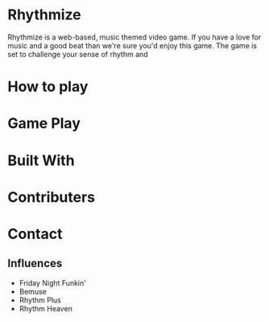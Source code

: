 # Rhythmize

Rhythmize is a web-based, music themed video game. If you have a love for music and a good beat than we're sure you'd enjoy this game. The game is set to challenge your sense of rhythm and

# How to play

# Game Play 

# Built With


# Contributers 

# Contact 

## Influences
- Friday Night Funkin' 
- Bemuse 
- Rhythm Plus
- Rhythm Heaven 

